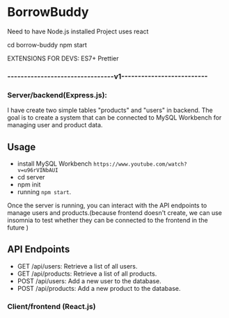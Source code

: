 # BorrowBuddy

Need to have Node.js installed
Project uses react

cd borrow-buddy
npm start

EXTENSIONS FOR DEVS:
ES7+
Prettier


### --------------------------------v1--------------------------

### Server/backend(Express.js):
I have create two simple tables "products" and "users" in backend. The goal is to create a system that can be connected to MySQL Workbench for managing user and product data.

## Usage
- install MySQL Workbench `https://www.youtube.com/watch?v=u96rVINbAUI`
- cd server
- npm init
- running `npm start`. 

Once the server is running, you can interact with the API endpoints to manage users and products.(because frontend doesn't create, we can use insomnia to test whether they can be connected to the frontend in the future )


## API Endpoints
- GET /api/users: Retrieve a list of all users.
- GET /api/products: Retrieve a list of all products.
- POST /api/users: Add a new user to the database.
- POST /api/products: Add a new product to the database.


### Client/frontend (React.js)